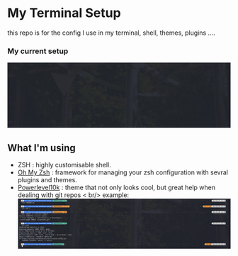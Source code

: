 # My Terminal Setup
this repo is for the config I use in my terminal, shell, themes, plugins ....


### My current setup
![Terminal screenshot](screenshot.gif)

## What I'm using

* ZSH : highly customisable shell.
* [Oh My Zsh](https://github.com/ohmyzsh/ohmyzsh) : framework for managing your zsh configuration with sevral plugins and themes.
* [Powerlevel10k](https://github.com/romkatv/powerlevel10k) : theme that not only looks cool, but great help when dealing with git repos < br/>
example:
![Git example](zsh.png)
